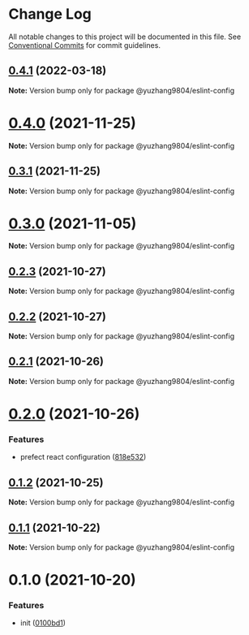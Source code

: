 # Change Log

All notable changes to this project will be documented in this file.
See [Conventional Commits](https://conventionalcommits.org) for commit guidelines.

## [0.4.1](https://github.com/yuzhang9804/eslint-config/compare/v0.4.0...v0.4.1) (2022-03-18)

**Note:** Version bump only for package @yuzhang9804/eslint-config





# [0.4.0](https://github.com/yuzhang9804/eslint-config/compare/v0.3.1...v0.4.0) (2021-11-25)

**Note:** Version bump only for package @yuzhang9804/eslint-config





## [0.3.1](https://github.com/yuzhang9804/eslint-config/compare/v0.3.0...v0.3.1) (2021-11-25)

**Note:** Version bump only for package @yuzhang9804/eslint-config





# [0.3.0](https://github.com/yuzhang9804/eslint-config/compare/v0.2.3...v0.3.0) (2021-11-05)

**Note:** Version bump only for package @yuzhang9804/eslint-config





## [0.2.3](https://github.com/yuzhang9804/eslint-config/compare/v0.2.2...v0.2.3) (2021-10-27)

**Note:** Version bump only for package @yuzhang9804/eslint-config





## [0.2.2](https://github.com/yuzhang9804/eslint-config/compare/v0.2.1...v0.2.2) (2021-10-27)

**Note:** Version bump only for package @yuzhang9804/eslint-config





## [0.2.1](https://github.com/yuzhang9804/eslint-config/compare/v0.2.0...v0.2.1) (2021-10-26)

**Note:** Version bump only for package @yuzhang9804/eslint-config





# [0.2.0](https://github.com/yuzhang9804/eslint-config/compare/v0.1.2...v0.2.0) (2021-10-26)


### Features

* prefect react configuration ([818e532](https://github.com/yuzhang9804/eslint-config/commit/818e532408a2f30b01ec81751a04cdbfa066a496))





## [0.1.2](https://github.com/yuzhang9804/eslint-config/compare/v0.1.1...v0.1.2) (2021-10-25)

**Note:** Version bump only for package @yuzhang9804/eslint-config





## [0.1.1](https://github.com/yuzhang9804/eslint-config/compare/v0.1.0...v0.1.1) (2021-10-22)

**Note:** Version bump only for package @yuzhang9804/eslint-config





# 0.1.0 (2021-10-20)


### Features

* init ([0100bd1](https://github.com/yuzhang9804/eslint-config/commit/0100bd12d58392ff95bb2f4b668cefd46600b6c4))
